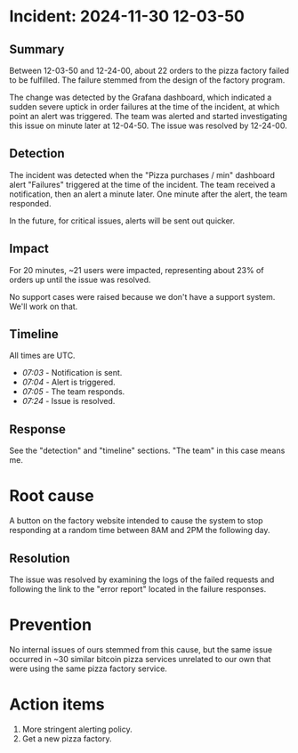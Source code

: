# Incident: 2024-11-30 12-03-50

## Summary
Between 12-03-50 and 12-24-00, about 22 orders to the pizza factory failed to be fulfilled. The failure stemmed from the design of the factory program.

The change was detected by the Grafana dashboard, which indicated a sudden severe uptick in order failures at the time of the incident, at which point an alert was triggered. The team was alerted and started investigating this issue on minute later at 12-04-50. The issue was resolved by 12-24-00.

## Detection
The incident was detected when the "Pizza purchases / min" dashboard alert "Failures" triggered at the time of the incident. The team received a notification, then an alert a minute later. One minute after the alert, the team responded.

In the future, for critical issues, alerts will be sent out quicker.

## Impact
For 20 minutes, ~21 users were impacted, representing about 23% of orders up until the issue was resolved.

No support cases were raised because we don't have a support system. We'll work on that.

## Timeline
All times are UTC.

- _07:03_ - Notification is sent.
- _07:04_ - Alert is triggered.
- _07:05_ - The team responds.
- _07:24_ - Issue is resolved.

## Response
See the "detection" and "timeline" sections. "The team" in this case means me.

# Root cause
A button on the factory website intended to cause the system to stop responding at a random time between 8AM and 2PM the following day.

## Resolution
The issue was resolved by examining the logs of the failed requests and following the link to the "error report" located in the failure responses.

# Prevention
No internal issues of ours stemmed from this cause, but the same issue occurred in ~30 similar bitcoin pizza services unrelated to our own that were using the same pizza factory service. 

# Action items
1. More stringent alerting policy.
2. Get a new pizza factory.